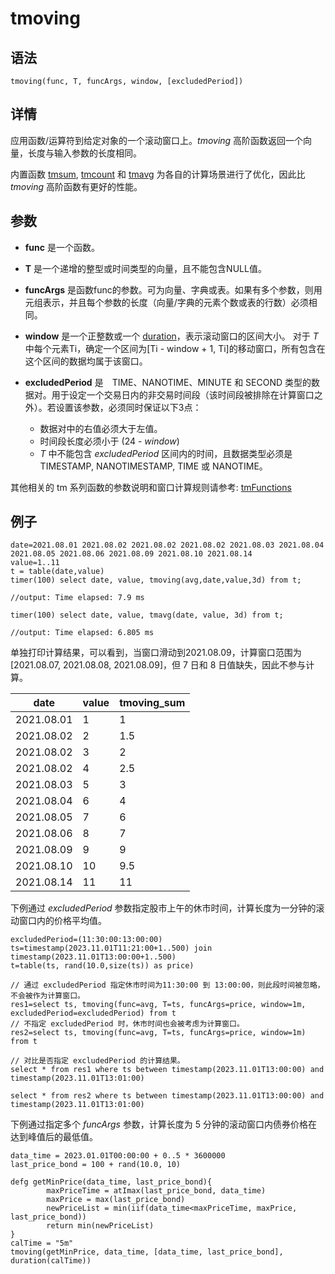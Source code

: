 # tmoving

## 语法

`tmoving(func, T, funcArgs, window, [excludedPeriod])`

## 详情

应用函数/运算符到给定对象的一个滚动窗口上。*tmoving* 高阶函数返回一个向量，长度与输入参数的长度相同。

内置函数 [tmsum](../t/tmsum.md), [tmcount](../t/tmcount.md) 和 [tmavg](../t/tmavg.md) 为各自的计算场景进行了优化，因此比 *tmoving* 高阶函数有更好的性能。

## 参数

* **func** 是一个函数。
* **T** 是一个递增的整型或时间类型的向量，且不能包含NULL值。
* **funcArgs**
  是函数func的参数。可为向量、字典或表。如果有多个参数，则用元组表示，并且每个参数的长度（向量/字典的元素个数或表的行数）必须相同。
* **window** 是一个正整数或一个 [duration](../d/duration.md)，表示滚动窗口的区间大小。 对于 *T*
  中每个元素Ti，确定一个区间为[Ti - window + 1,
  Ti]的移动窗口，所有包含在这个区间的数据均属于该窗口。
* **excludedPeriod** 是　TIME、NANOTIME、MINUTE 和 SECOND
  类型的数据对。用于设定一个交易日内的非交易时间段（该时间段被排除在计算窗口之外）。若设置该参数，必须同时保证以下3点：

  + 数据对中的右值必须大于左值。
  + 时间段长度必须小于 (24 - *window*)
  + *T* 中不能包含 *excludedPeriod* 区间内的时间，且数据类型必须是 TIMESTAMP,
    NANOTIMESTAMP, TIME 或 NANOTIME。

其他相关的 tm 系列函数的参数说明和窗口计算规则请参考: [tmFunctions](../themes/tmFunctions.md)

## 例子

```
date=2021.08.01 2021.08.02 2021.08.02 2021.08.02 2021.08.03 2021.08.04 2021.08.05 2021.08.06 2021.08.09 2021.08.10 2021.08.14
value=1..11
t = table(date,value)
timer(100) select date, value, tmoving(avg,date,value,3d) from t;

//output: Time elapsed: 7.9 ms
```

```
timer(100) select date, value, tmavg(date, value, 3d) from t;

//output: Time elapsed: 6.805 ms
```

单独打印计算结果，可以看到，当窗口滑动到2021.08.09，计算窗口范围为 [2021.08.07, 2021.08.08,
2021.08.09]，但 7 日和 8 日值缺失，因此不参与计算。

| date | value | tmoving\_sum |
| --- | --- | --- |
| 2021.08.01 | 1 | 1 |
| 2021.08.02 | 2 | 1.5 |
| 2021.08.02 | 3 | 2 |
| 2021.08.02 | 4 | 2.5 |
| 2021.08.03 | 5 | 3 |
| 2021.08.04 | 6 | 4 |
| 2021.08.05 | 7 | 6 |
| 2021.08.06 | 8 | 7 |
| 2021.08.09 | 9 | 9 |
| 2021.08.10 | 10 | 9.5 |
| 2021.08.14 | 11 | 11 |

下例通过 *excludedPeriod* 参数指定股市上午的休市时间，计算长度为一分钟的滚动窗口内的价格平均值。

```
excludedPeriod=(11:30:00:13:00:00)
ts=timestamp(2023.11.01T11:21:00+1..500) join timestamp(2023.11.01T13:00:00+1..500)
t=table(ts, rand(10.0,size(ts)) as price)

// 通过 excludedPeriod 指定休市时间为11:30:00 到 13:00:00，则此段时间被忽略，不会被作为计算窗口。
res1=select ts, tmoving(func=avg, T=ts, funcArgs=price, window=1m, excludedPeriod=excludedPeriod) from t
// 不指定 excludedPeriod 时，休市时间也会被考虑为计算窗口。
res2=select ts, tmoving(func=avg, T=ts, funcArgs=price, window=1m) from t

// 对比是否指定 excludedPeriod 的计算结果。
select * from res1 where ts between timestamp(2023.11.01T13:00:00) and timestamp(2023.11.01T13:01:00)

select * from res2 where ts between timestamp(2023.11.01T13:00:00) and timestamp(2023.11.01T13:01:00)
```

下例通过指定多个 *funcArgs* 参数，计算长度为 5 分钟的滚动窗口内债券价格在达到峰值后的最低值。

```
data_time = 2023.01.01T00:00:00 + 0..5 * 3600000
last_price_bond = 100 + rand(10.0, 10)

defg getMinPrice(data_time, last_price_bond){
        maxPriceTime = atImax(last_price_bond, data_time)
        maxPrice = max(last_price_bond)
        newPriceList = min(iif(data_time<maxPriceTime, maxPrice, last_price_bond))
        return min(newPriceList)
}
calTime = "5m"
tmoving(getMinPrice, data_time, [data_time, last_price_bond], duration(calTime))
```

